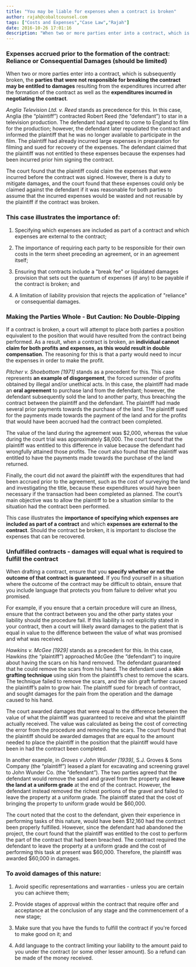 ```yaml
---
title: "You may be liable for expenses when a contract is broken"
author: rajah@cobaltcounsel.com
tags: ["Costs and Expenses","Case Law","Rajah"]
date: 2016-10-26 17:01:16
description: "When two or more parties enter into a contract, which is subsequently broken, the parties that were not responsible for breaking the contract may be entitled to damages resulting from the expenditures incurred after the formation of the contract as well as the expenditures incurred in negotiating the contract."
---
```


### Expenses accrued prior to the formation of the contract: Reliance or Consequential Damages (should be limited)


When two or more parties enter into a contract, which is subsequently broken, the **parties that were not responsible for breaking the contract may be entitled to damages** resulting from the expenditures incurred after the formation of the contract as well as the **expenditures incurred in negotiating the contract**.

*Anglia Television Ltd. v. Reed* stands as precedence for this. In this case, Anglia (the “plaintiff”) contracted Robert Reed (the “defendant”) to star in a television production. The defendant had agreed to come to England to film for the production; however, the defendant later repudiated the contract and informed the plaintiff that he was no longer available to participate in the film. The plaintiff had already incurred large expenses in preparation for filming and sued for recovery of the expenses. The defendant claimed that the plaintiff was not entitled to these expenses because the expenses had been incurred prior him signing the contract.

The court found that the plaintiff could claim the expenses that were incurred before the contract was signed. However, there is a duty to mitigate damages, and the court found that these expenses could only be claimed against the defendant if it was reasonable for both parties to assume that the incurred expenses would be wasted and not reusable by the plaintiff if the contract was broken.

### This case illustrates the importance of:

1. Specifying which expenses are included as part of a contract and which expenses are external to the contract;

2. The importance of requiring each party to be responsible for their own costs in the term sheet preceding an agreement, or in an agreement itself;

3. Ensuring that contracts include a "break fee" or liquidated damages provision that sets out the quantum of expenses (if any) to be payable if the contract is broken; and

4. A limitation of liability provision that rejects the application of "reliance" or consequential damages.

### Making the Parties Whole - But Caution: No Double-Dipping

If a contract is broken, a court will attempt to place both parties a position equivalent to the position that would have resulted from the contract being performed. As a result, when a contract is broken, an **individual cannot claim for both profits and expenses, as this would result in double compensation**. The reasoning for this is that a party would need to incur the expenses in order to make the profit.

*Pitcher v. Shoebottom [1971]* stands as a precedent for this. This case represents **an example of disgorgement**, the forced surrender of profits obtained by illegal and/or unethical acts. In this case, the plaintiff had made an **oral agreement** to purchase land from the defendant; however, the defendant subsequently sold the land to another party, thus breaching the contract between the plaintiff and the defendant. The plaintiff had made several prior payments towards the purchase of the land. The plaintiff sued for the payments made towards the payment of the land and for the profits that would have been accrued had the contract been completed.

The value of the land during the agreement was $2,000, whereas the value during the court trial was approximately $8,000. The court found that the plaintiff was entitled to this difference in value because the defendant had wrongfully attained those profits. The court also found that the plaintiff was entitled to have the payments made towards the purchase of the land returned. 

Finally, the court did not award the plaintiff with the expenditures that had been accrued prior to the agreement, such as the cost of surveying the land and investigating the title, because these expenditures would have been necessary if the transaction had been completed as planned. The court’s main objective was to allow the plaintiff to be a situation similar to the situation had the contract been performed.

This case illustrates the **importance of specifying which expenses are included as part of a contract** and which **expenses are external to the contract**. Should the contract be broken, it is important to disclose the expenses that can be recovered.

### Unfulfilled contracts - damages will equal what is required to fulfill the contract

When drafting a contract, ensure that you **specify whether or not the outcome of that contract is guaranteed**. If you find yourself in a situation where the outcome of the contract may be difficult to obtain, ensure that you include language that protects you from failure to deliver what you promised. 

For example, if you ensure that a certain procedure will cure an illness, ensure that the contract between you and the other party states your liability should the procedure fail. If this liability is not explicitly stated in your contract, then a court will likely award damages to the patient that is equal in value to the difference between the value of what was promised and what was received.

*Hawkins v. McGee [1929]* stands as a precedent for this. In this case, Hawkins (the “plaintiff”) approached McGee (the “defendant”) to inquire about having the scars on his hand removed. The defendant guaranteed that he could remove the scars from his hand. The defendant used a **skin grafting technique** using skin from the plaintiff’s chest to remove the scars. The technique failed to remove the scars, and the skin graft further caused the plaintiff’s palm to grow hair. The plaintiff sued for breach of contract, and sought damages for the pain from the operation and the damage caused to his hand.

The court awarded damages that were equal to the difference between the value of what the plaintiff was guaranteed to receive and what the plaintiff actually received. The value was calculated as being the cost of correcting the error from the procedure and removing the scars. The court found that the plaintiff should be awarded damages that are equal to the amount needed to place the plaintiff in the position that the plaintiff would have been in had the contract been completed.

In another example, in *Groves v John Wunder [1939]*, S.J. Groves &amp; Sons Company (the “plaintiff”) leased a plant for excavating and screening gravel to John Wunder Co. (the “defendant”). The two parties agreed that the defendant would remove the sand and gravel from the property and **leave the land at a uniform grade** at the end of the contract. However, the defendant instead removed the richest portions of the gravel and failed to leave the property at a uniform grade. The plaintiff stated that the cost of bringing the property to uniform grade would be $60,000.

The court noted that the cost to the defendant, given their experience in performing tasks of this nature, would have been $12,160 had the contract been properly fulfilled. However, since the defendant had abandoned the project, the court found that the plaintiff was entitled to the cost to perform the part of the contract that had been breached. The contract required the defendant to leave the property at a uniform grade and the cost of performing this task at present was $60,000. Therefore, the plaintiff was awarded $60,000 in damages.

### To avoid damages of this nature:

1. Avoid specific representations and warranties - unless you are certain you can achieve them;

2. Provide stages of approval within the contract that require offer and acceptance at the conclusion of any stage and the commencement of a new stage;

3. Make sure that you have the funds to fulfill the contract if you're forced to make good on it; and

4. Add language to the contract limiting your liability to the amount paid to you under the contract (or some other lesser amount). So a refund can be made of the money received.
